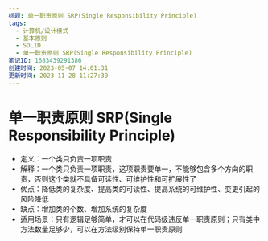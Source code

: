 ```yaml
---
标题: 单一职责原则 SRP(Single Responsibility Principle)
tags:
  - 计算机/设计模式
  - 基本原则
  - SOLID
  - 单一职责原则 SRP(Single Responsibility Principle)
笔记ID: 1683439291386
创建时间: 2023-05-07 14:01:31
更新时间: 2023-11-28 11:27:39
---
```


# 单一职责原则 SRP(Single Responsibility Principle)

- 定义：一个类只负责一项职责
- 解释：一个类只负责一项职责，这项职责要单一，不能够包含多个方向的职责，否则这个类就不具备可读性、可维护性和可扩展性了
- 优点：降低类的复杂度、提高类的可读性、提高系统的可维护性、变更引起的风险降低
- 缺点：增加类的个数、增加系统的复杂度
- 适用场景：只有逻辑足够简单，才可以在代码级违反单一职责原则；只有类中方法数量足够少，可以在方法级别保持单一职责原则
